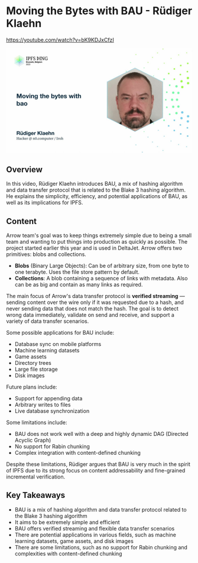 # Moving the Bytes with BAU - Rüdiger Klaehn

<https://youtube.com/watch?v=bK9KDJxCfzI>

![image for Moving the bytes with bau - Rüdiger Klaehn](/thing23/bK9KDJxCfzI.jpg)

## Overview

In this video, Rüdiger Klaehn introduces BAU, a mix of hashing algorithm and data transfer protocol that is related to the Blake 3 hashing algorithm. He explains the simplicity, efficiency, and potential applications of BAU, as well as its implications for IPFS.

## Content

Arrow team's goal was to keep things extremely simple due to being a small team and wanting to put things into production as quickly as possible. The project started earlier this year and is used in DeltaJet. Arrow offers two primitives: blobs and collections.

- **Blobs** (Binary Large Objects): Can be of arbitrary size, from one byte to one terabyte. Uses the file store pattern by default.
- **Collections**: A blob containing a sequence of links with metadata. Also can be as big and contain as many links as required.

The main focus of Arrow's data transfer protocol is **verified streaming** — sending content over the wire only if it was requested due to a hash, and never sending data that does not match the hash. The goal is to detect wrong data immediately, validate on send and receive, and support a variety of data transfer scenarios.

Some possible applications for BAU include:

- Database sync on mobile platforms
- Machine learning datasets
- Game assets
- Directory trees
- Large file storage
- Disk images

Future plans include:

- Support for appending data
- Arbitrary writes to files
- Live database synchronization

Some limitations include:

- BAU does not work well with a deep and highly dynamic DAG (Directed Acyclic Graph)
- No support for Rabin chunking
- Complex integration with content-defined chunking

Despite these limitations, Rüdiger argues that BAU is very much in the spirit of IPFS due to its strong focus on content addressability and fine-grained incremental verification.

## Key Takeaways

- BAU is a mix of hashing algorithm and data transfer protocol related to the Blake 3 hashing algorithm
- It aims to be extremely simple and efficient
- BAU offers verified streaming and flexible data transfer scenarios
- There are potential applications in various fields, such as machine learning datasets, game assets, and disk images
- There are some limitations, such as no support for Rabin chunking and complexities with content-defined chunking